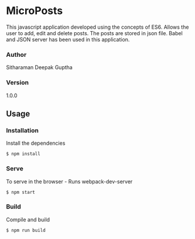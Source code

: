 # MicroPosts
This javascript application developed using the concepts of ES6. Allows the user to add, edit and delete posts. The posts are stored in json file. Babel and JSON server has been used in this application.

### Author
Sitharaman Deepak Guptha

### Version
1.0.0


## Usage
### Installation
Install the dependencies
``` node
$ npm install
```

### Serve
To serve in the browser - Runs webpack-dev-server
``` node
$ npm start
```

### Build
Compile and build
``` node
$ npm run build
```